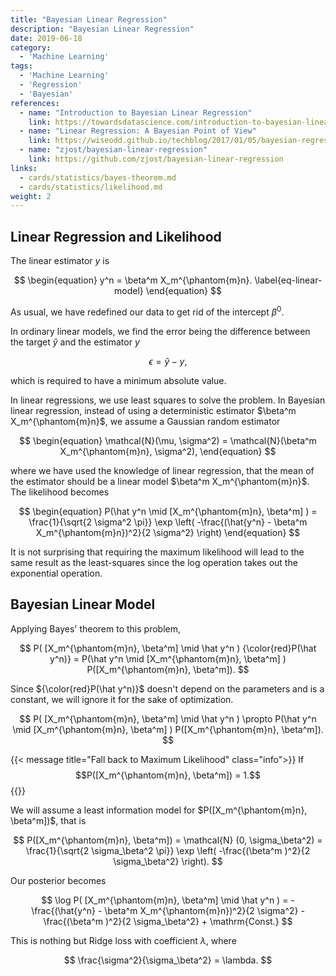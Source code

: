 ```yaml
---
title: "Bayesian Linear Regression"
description: "Bayesian Linear Regression"
date: 2019-06-18
category:
  - 'Machine Learning'
tags:
  - 'Machine Learning'
  - 'Regression'
  - 'Bayesian'
references:
  - name: "Introduction to Bayesian Linear Regression"
    link: https://towardsdatascience.com/introduction-to-bayesian-linear-regression-e66e60791ea7
  - name: "Linear Regression: A Bayesian Point of View"
    link: https://wiseodd.github.io/techblog/2017/01/05/bayesian-regression/
  - name: "zjost/bayesian-linear-regression"
    link: https://github.com/zjost/bayesian-linear-regression
links:
  - cards/statistics/bayes-theorem.md
  - cards/statistics/likelihood.md
weight: 2
---
```


## Linear Regression and Likelihood

The linear estimator $y$ is

$$
\begin{equation}
y^n = \beta^m X_m^{\phantom{m}n}.
\label{eq-linear-model}
\end{equation}
$$

As usual, we have redefined our data to get rid of the intercept $\beta^0$.

In ordinary linear models, we find the error being the difference between the target $\hat y$ and the estimator $y$

$$
\epsilon = \hat y - y,
$$

which is required to have a minimum absolute value.

In linear regressions, we use least squares to solve the problem. In Bayesian linear regression, instead of using a deterministic estimator $\beta^m X_m^{\phantom{m}n}$, we assume a Gaussian random estimator

$$
\begin{equation}
\mathcal{N}(\mu, \sigma^2) = \mathcal{N}(\beta^m X_m^{\phantom{m}n}, \sigma^2),
\end{equation}
$$

where we have used the knowledge of linear regression, that the mean of the estimator should be a linear model $\beta^m X_m^{\phantom{m}n}$. The likelihood becomes

$$
\begin{equation}
P(\hat y^n \mid [X_m^{\phantom{m}n}, \beta^m] ) = \frac{1}{\sqrt{2 \sigma^2 \pi}}  \exp \left( -\frac{(\hat{y^n} - \beta^m X_m^{\phantom{m}n})^2}{2 \sigma^2} \right)
\end{equation}
$$

It is not surprising that requiring the maximum likelihood will lead to the same result as the least-squares since the log operation takes out the exponential operation.


## Bayesian Linear Model

Applying Bayes' theorem to this problem,

$$
P( [X_m^{\phantom{m}n}, \beta^m] \mid \hat y^n  ) {\color{red}P(\hat y^n)} = P(\hat y^n \mid [X_m^{\phantom{m}n}, \beta^m] ) P([X_m^{\phantom{m}n}, \beta^m]).
$$

Since ${\color{red}P(\hat y^n)}$ doesn't depend on the parameters and is a constant, we will ignore it for the sake of optimization.

$$
P( [X_m^{\phantom{m}n}, \beta^m] \mid \hat y^n  ) \propto P(\hat y^n \mid [X_m^{\phantom{m}n}, \beta^m] ) P([X_m^{\phantom{m}n}, \beta^m]).
$$

{{< message title="Fall back to Maximum Likelihood" class="info">}}
If $$P([X_m^{\phantom{m}n}, \beta^m]) = 1.$$
{{</message>}}


We will assume a least information model for $P([X_m^{\phantom{m}n}, \beta^m])$, that is

$$
P([X_m^{\phantom{m}n}, \beta^m]) = \mathcal{N} (0, \sigma_\beta^2) =   \frac{1}{\sqrt{2 \sigma_\beta^2 \pi}}  \exp \left( -\frac{(\beta^m )^2}{2 \sigma_\beta^2} \right).
$$

Our posterior becomes

$$
\log P( [X_m^{\phantom{m}n}, \beta^m] \mid \hat y^n  ) =  -\frac{(\hat{y^n} - \beta^m X_m^{\phantom{m}n})^2}{2 \sigma^2}  -\frac{(\beta^m )^2}{2 \sigma_\beta^2}  + \mathrm{Const.}
$$

This is nothing but Ridge loss with coefficient $\lambda$, where

$$
\frac{\sigma^2}{\sigma_\beta^2} = \lambda.
$$
